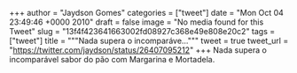 
+++
author = "Jaydson Gomes"
categories = ["tweet"]
date = "Mon Oct 04 23:49:46 +0000 2010"
draft = false
image = "No media found for this Tweet"
slug = "13f4f423641663002fd08927c368e49e808e20c2"
tags = ["tweet"]
title = """Nada supera o incomparáve..."""
tweet = true
tweet_url = "https://twitter.com/jaydson/status/26407095212"
+++
Nada supera o incomparável sabor do pão com Margarina e Mortadela.
